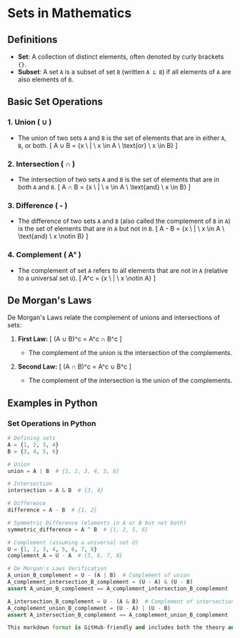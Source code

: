 # Sets in Mathematics

## Definitions
- **Set**: A collection of distinct elements, often denoted by curly brackets `{}`.
- **Subset**: A set `A` is a subset of set `B` (written `A ⊆ B`) if all elements of `A` are also elements of `B`.

## Basic Set Operations

### 1. **Union ( ∪ )**
- The union of two sets `A` and `B` is the set of elements that are in either `A`, `B`, or both.
  \[
  A ∪ B = \{x \ | \ x \in A \ \text{or} \ x \in B\}
  \]

### 2. **Intersection ( ∩ )**
- The intersection of two sets `A` and `B` is the set of elements that are in both `A` and `B`.
  \[
  A ∩ B = \{x \ | \ x \in A \ \text{and} \ x \in B\}
  \]

### 3. **Difference ( - )**
- The difference of two sets `A` and `B` (also called the complement of `B` in `A`) is the set of elements that are in `A` but not in `B`.
  \[
  A - B = \{x \ | \ x \in A \ \text{and} \ x \notin B\}
  \]

### 4. **Complement ( Aᶜ )**
- The complement of set `A` refers to all elements that are not in `A` (relative to a universal set `U`).
  \[
  A^c = \{x \ | \ x \notin A\}
  \]

## De Morgan's Laws

De Morgan's Laws relate the complement of unions and intersections of sets:

1. **First Law:**
   \[
   (A ∪ B)^c = A^c ∩ B^c
   \]
   - The complement of the union is the intersection of the complements.

2. **Second Law:**
   \[
   (A ∩ B)^c = A^c ∪ B^c
   \]
   - The complement of the intersection is the union of the complements.

## Examples in Python

### Set Operations in Python

```python
# Defining sets
A = {1, 2, 3, 4}
B = {3, 4, 5, 6}

# Union
union = A | B  # {1, 2, 3, 4, 5, 6}

# Intersection
intersection = A & B  # {3, 4}

# Difference
difference = A - B  # {1, 2}

# Symmetric Difference (elements in A or B but not both)
symmetric_difference = A ^ B  # {1, 2, 5, 6}

# Complement (assuming a universal set U)
U = {1, 2, 3, 4, 5, 6, 7, 8}
complement_A = U - A  # {5, 6, 7, 8}

# De Morgan's Laws Verification
A_union_B_complement = U - (A | B)  # Complement of union
A_complement_intersection_B_complement = (U - A) & (U - B)
assert A_union_B_complement == A_complement_intersection_B_complement

A_intersection_B_complement = U - (A & B)  # Complement of intersection
A_complement_union_B_complement = (U - A) | (U - B)
assert A_intersection_B_complement == A_complement_union_B_complement

This markdown format is GitHub-friendly and includes both the theory and Python code examples. Let me know if you need further customization!
```

